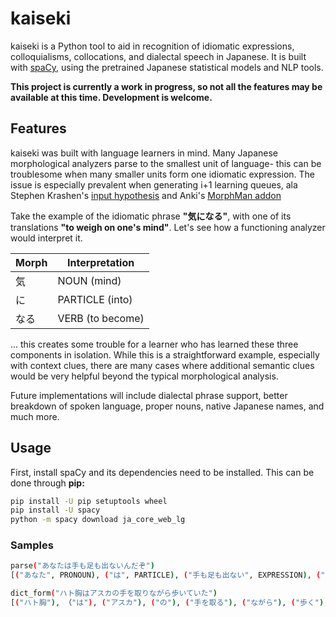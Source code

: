 # kaiseki
kaiseki is a Python tool to aid in recognition of idiomatic expressions, colloquialisms, collocations, and dialectal speech in Japanese. It is built with [spaCy](https://spacy.io/models), using the pretrained Japanese statistical models and NLP tools.

**This project is currently a work in progress, so not all the features may be available at this time. Development is welcome.**

## Features
kaiseki was built with language learners in mind. Many Japanese morphological analyzers parse to the smallest unit of language- this can be troublesome when many smaller units form one idiomatic expression. The issue is especially prevalent when generating i+1 learning queues, ala Stephen Krashen's [input hypothesis](https://en.wikipedia.org/wiki/Input_hypothesis) and Anki's [MorphMan addon](https://github.com/kaegi/MorphMan)

Take the example of the idiomatic phrase **"気になる"**, with one of its translations **"to weigh on one's mind"**. Let's see how a functioning analyzer would interpret it.

| Morph | Interpretation |
| --- | -------------- |
| 気　 | NOUN (mind)      |
| に　 | PARTICLE (into) |
| なる | VERB (to become) |

 ... this creates some trouble for a learner who has learned these three components in isolation. While this is a straightforward example, especially with context clues, there are many cases where additional semantic clues would be very helpful beyond the typical morphological analysis.
 
Future implementations will include dialectal phrase support, better breakdown of spoken language, proper nouns, native Japanese names, and much more.

## Usage
First, install spaCy and its dependencies need to be installed. This can be done through **pip:**
```bash
pip install -U pip setuptools wheel
pip install -U spacy
python -m spacy download ja_core_web_lg
```

### Samples
```bash
parse("あなたは手も足も出ないんだぞ")
[("あなた", PRONOUN), ("は", PARTICLE), ("手も足も出ない", EXPRESSION), ("んだ" EXPRESSION), ("ぞ" PARTICLE)]

dict_form("ハト胸はアスカの手を取りながら歩いていた")
[("ハト胸"), （"は"), ("アスカ"), ("の"), ("手を取る"), ("ながら"), ("歩く"), ("いる"), ("た")]
```
